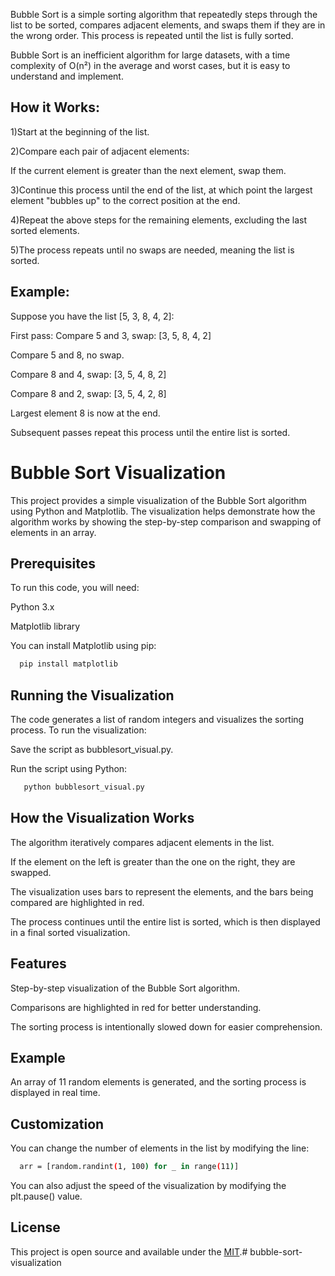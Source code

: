 
Bubble Sort is a simple sorting algorithm that repeatedly steps through the list to be sorted, compares adjacent elements, and swaps them if they are in the wrong order. This process is repeated until the list is fully sorted.

Bubble Sort is an inefficient algorithm for large datasets, with a time complexity of O(n²) in the average and worst cases, but it is easy to understand and implement.


## How it Works:

1)Start at the beginning of the list.

2)Compare each pair of adjacent elements:

If the current element is greater than the next element, swap them.

3)Continue this process until the end of the list, at which point the largest element "bubbles up" to the correct position at the end.

4)Repeat the above steps for the remaining elements, excluding the last sorted elements.

5)The process repeats until no swaps are needed, meaning the list is sorted.

## Example:
Suppose you have the list [5, 3, 8, 4, 2]:

First pass:
Compare 5 and 3, swap: [3, 5, 8, 4, 2]

Compare 5 and 8, no swap.

Compare 8 and 4, swap: [3, 5, 4, 8, 2]

Compare 8 and 2, swap: [3, 5, 4, 2, 8]

Largest element 8 is now at the end.

Subsequent passes repeat this process until the entire list is sorted.

# Bubble Sort Visualization

This project provides a simple visualization of the Bubble Sort algorithm using Python and Matplotlib. The visualization helps demonstrate how the algorithm works by showing the step-by-step comparison and swapping of elements in an array.


## Prerequisites

To run this code, you will need:

Python 3.x

Matplotlib library

You can install Matplotlib using pip:
 ```bash
   pip install matplotlib
   ```
## Running the Visualization 

The code generates a list of random integers and visualizes the sorting process. To run the visualization:

Save the script as bubblesort_visual.py.

Run the script using Python:
```bash
   python bubblesort_visual.py
   ```
## How the Visualization Works

The algorithm iteratively compares adjacent elements in the list.

If the element on the left is greater than the one on the right, they are swapped.

The visualization uses bars to represent the elements, and the bars being compared are highlighted in red.

The process continues until the entire list is sorted, which is then displayed in a final sorted visualization.

## Features

Step-by-step visualization of the Bubble Sort algorithm.

Comparisons are highlighted in red for better understanding.

The sorting process is intentionally slowed down for easier comprehension.

## Example

An array of 11 random elements is generated, and the sorting process is displayed in real time.

## Customization

You can change the number of elements in the list by modifying the line:
 ```bash
   arr = [random.randint(1, 100) for _ in range(11)]
   ```
You can also adjust the speed of the visualization by modifying the plt.pause() value.

## License
This project is open source and available under the [MIT](https://choosealicense.com/licenses/mit/).# bubble-sort-visualization

